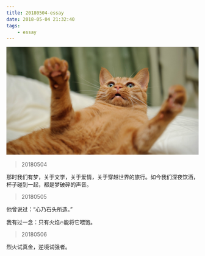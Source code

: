 ```yaml
---
title: 20180504-essay
date: 2018-05-04 21:32:40
tags:
    - essay
---
```


![cat](20180504-essay/cat.jpg)

> 20180504

那时我们有梦，关于文学，关于爱情，关于穿越世界的旅行。如今我们深夜饮酒，杯子碰到一起，都是梦破碎的声音。

<!-- more -->

> 20180505

他曾说过：“心乃石头所造。”

我有过一念：只有火焰🔥能将它喂饱。

> 20180506

烈火试真金，逆境试强者。
